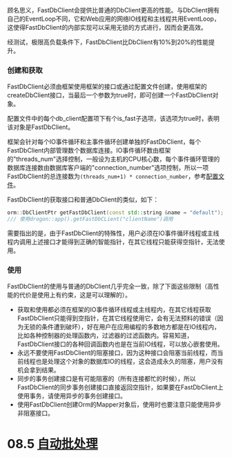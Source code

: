 顾名思义，FastDbClient会提供比普通的DbClient更高的性能。与DbClient拥有自己的EventLoop不同，它和Web应用的网络IO线程和主线程共用EventLoop，这使得FastDbClient的内部实现可以采用无锁的方式进行，因而会更高效。

经测试，极限高负载条件下，FastDbClient比DbClient有10%到20%的性能提升。

### 创建和获取

FastDbClient必须由框架使用框架的接口或通过配置文件创建，使用框架的createDbClient接口，当最后一个参数为true时，即可创建一个FastDbClient对象。

配置文件中的每个db_client配置项下有个is_fast子选项，该选项为true时，表明该对象是FastDbClient。

框架会针对每个IO事件循环和主事件循环创建单独的FastDbClient，每个FastDbClient内部管理数个数据库连接。IO事件循环数由框架的"threads_num"选择控制，一般设为主机的CPU核心数，每个事件循环管理的数据库连接数由数据库客户端的"connection_number"选项控制，所以一项FastDbClient的总连接数为`(threads_num+1) * connection_number`，参考[配置文件](CHN-10-配置文件#db_clients)。

FastDbClient的获取接口和普通DbClient的类似，如下：

```c++
orm::DbClientPtr getFastDbClient(const std::string &name = "default");
/// 使用drogon::app().getFastDbCLient("clientName")调用
```

需要指出的是，由于FastDbClient的特殊性，用户必须在IO事件循环线程或主线程内调用上述接口才能得到正确的智能指针，在其它线程只能获得空指针，无法使用。

### 使用

FastDbClient的使用与普通的DbClient几乎完全一致，除了下面这些限制（高性能的代价是使用上有约束，这是可以理解的）。

* 获取和使用都必须在框架的IO事件循环线程或主线程内，在其它线程获取FastDbClient只能得到空指针，在其它线程使用它，会有无法预料的错误（因为无锁的条件遭到破坏），好在用户在应用编程的多数地方都是在IO线程内，比如各种控制器的处理函数内，过滤器的过滤函数内。容易知道，FastDbClient接口的各种回调函数内也是在当前IO线程，可以放心嵌套使用。
* 永远不要使用FastDbClient的阻塞接口，因为这种接口会阻塞当前线程，而当前线程也是处理这个对象的数据库IO的线程，这会造成永久的阻塞，用户没有机会拿到结果。
* 同步的事务创建接口是有可能阻塞的（所有连接都忙的时候），所以FastDbClient的同步事务创建接口直接返回空指针，如果要在FastDbClient上使用事务，请使用异步的事务创建接口。
* 使用FastDbClient创建Orm的Mapper对象后，使用时也要注意只能使用异步非阻塞接口。

# 08.5 [自动批处理](CHN-08-5-%E6%95%B0%E6%8D%AE%E5%BA%93-%E8%87%AA%E5%8A%A8%E6%89%B9%E5%A4%84%E7%90%86.md)